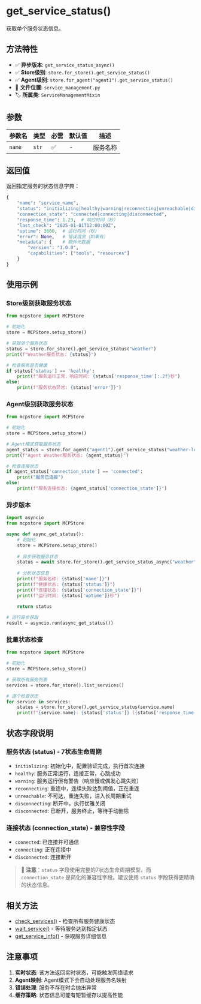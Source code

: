 # get_service_status()

获取单个服务状态信息。

## 方法特性

- ✅ **异步版本**: `get_service_status_async()`
- ✅ **Store级别**: `store.for_store().get_service_status()`
- ✅ **Agent级别**: `store.for_agent("agent1").get_service_status()`
- 📁 **文件位置**: `service_management.py`
- 🏷️ **所属类**: `ServiceManagementMixin`

## 参数

| 参数名 | 类型 | 必需 | 默认值 | 描述 |
|--------|------|------|--------|------|
| `name` | `str` | ✅ | - | 服务名称 |

## 返回值

返回指定服务的状态信息字典：

```python
{
    "name": "service_name",
    "status": "initializing|healthy|warning|reconnecting|unreachable|disconnecting|disconnected",
    "connection_state": "connected|connecting|disconnected",
    "response_time": 1.23,  # 响应时间（秒）
    "last_check": "2025-01-01T12:00:00Z",
    "uptime": 3600,  # 运行时间（秒）
    "error": None,   # 错误信息（如果有）
    "metadata": {    # 额外元数据
        "version": "1.0.0",
        "capabilities": ["tools", "resources"]
    }
}
```

## 使用示例

### Store级别获取服务状态

```python
from mcpstore import MCPStore

# 初始化
store = MCPStore.setup_store()

# 获取单个服务状态
status = store.for_store().get_service_status("weather")
print(f"Weather服务状态: {status}")

# 检查服务是否健康
if status['status'] == 'healthy':
    print(f"服务运行正常，响应时间: {status['response_time']:.2f}秒")
else:
    print(f"服务状态异常: {status['error']}")
```

### Agent级别获取服务状态

```python
from mcpstore import MCPStore

# 初始化
store = MCPStore.setup_store()

# Agent模式获取服务状态
agent_status = store.for_agent("agent1").get_service_status("weather-local")
print(f"Agent Weather服务状态: {agent_status}")

# 检查连接状态
if agent_status['connection_state'] == 'connected':
    print("服务已连接")
else:
    print(f"服务连接状态: {agent_status['connection_state']}")
```

### 异步版本

```python
import asyncio
from mcpstore import MCPStore

async def async_get_status():
    # 初始化
    store = MCPStore.setup_store()
    
    # 异步获取服务状态
    status = await store.for_store().get_service_status_async("weather")
    
    # 分析状态信息
    print(f"服务名称: {status['name']}")
    print(f"健康状态: {status['status']}")
    print(f"连接状态: {status['connection_state']}")
    print(f"运行时间: {status['uptime']}秒")
    
    return status

# 运行异步获取
result = asyncio.run(async_get_status())
```

### 批量状态检查

```python
from mcpstore import MCPStore

# 初始化
store = MCPStore.setup_store()

# 获取所有服务列表
services = store.for_store().list_services()

# 逐个检查状态
for service in services:
    status = store.for_store().get_service_status(service.name)
    print(f"{service.name}: {status['status']} ({status['response_time']:.2f}s)")
```

## 状态字段说明

### 服务状态 (status) - 7状态生命周期
- `initializing`: 初始化中，配置验证完成，执行首次连接
- `healthy`: 服务正常运行，连接正常，心跳成功
- `warning`: 服务运行但有警告（响应慢或偶发心跳失败）
- `reconnecting`: 重连中，连续失败达到阈值，正在重连
- `unreachable`: 不可达，重连失败，进入长周期重试
- `disconnecting`: 断开中，执行优雅关闭
- `disconnected`: 已断开，服务终止，等待手动删除

### 连接状态 (connection_state) - 兼容性字段
- `connected`: 已连接并可通信
- `connecting`: 正在连接中  
- `disconnected`: 连接断开

> **📝 注意**：`status` 字段使用完整的7状态生命周期模型，而 `connection_state` 是简化的兼容性字段。建议使用 `status` 字段获得更精确的状态信息。

## 相关方法

- [check_services()](check-services.md) - 检查所有服务健康状态
- [wait_service()](wait-service.md) - 等待服务达到指定状态
- [get_service_info()](../listing/get-service-info.md) - 获取服务详细信息

## 注意事项

1. **实时状态**: 该方法返回实时状态，可能触发网络请求
2. **Agent映射**: Agent模式下会自动处理服务名映射
3. **错误处理**: 服务不存在时会抛出异常
4. **缓存策略**: 状态信息可能有短暂缓存以提高性能
